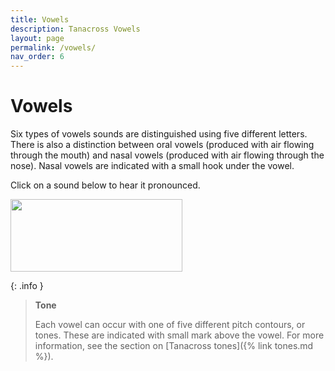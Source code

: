 ```yaml
---
title: Vowels
description: Tanacross Vowels
layout: page
permalink: /vowels/
nav_order: 6
---
```


# Vowels


Six types of vowels sounds are distinguished using five different letters. There is also a distinction between <span class="def">oral</span> vowels (produced with air flowing through the mouth) and <span class="def">nasal</span> vowels (produced with air flowing through the nose). Nasal vowels are indicated with a small hook under the vowel. 


Click on a sound below to hear it pronounced.

<img src="{{site.baseurl}}/assets/images/vowels.gif" border="0" usemap="#Vowels" width="275" height="116">




{: .info }
> **Tone**
> 
> Each vowel can occur with one of five different pitch contours, or tones. 
These are indicated with small mark above the vowel. For more information, see the section on [Tanacross tones]({% link tones.md %}).


				
<map name="Vowels">
<area shape="rect" coords="76,9,108,54" href="{{ site.baseurl }}/letters/i.html" alt="letter i">
<area shape="rect" coords="110,9,139,54" href="{{ site.baseurl }}/letters/ee.html" alt="letter ee">
<area shape="rect" coords="141,9,170,54" href="{{ site.baseurl }}/letters/e.html" alt="letter e">
<area shape="rect" coords="172,9,201,54" href="{{ site.baseurl }}/letters/a.html" alt="letter a">
<area shape="rect" coords="203,9,232,54" href="{{ site.baseurl }}/letters/o.html" alt="letter o">
<area shape="rect" coords="234,9,264,54" href="{{ site.baseurl }}/letters/u.html" alt="letter u">
<area shape="rect" coords="76,57,107,103" href="{{ site.baseurl }}/letters/i_nasal.html" alt="letter i nasal">
<area shape="rect" coords="110,57,139,103" href="{{ site.baseurl }}/letters/e_nasal.html" alt="letter ee nasal">
<area shape="rect" coords="141,57,170,103" href="{{ site.baseurl }}/letters/e_nasal.html" alt="letter e nasal">
<area shape="rect" coords="172,57,201,103" href="{{ site.baseurl }}/letters/a_nasal.html" alt="letter a nasal">
<area shape="rect" coords="234,57,264,103" href="{{ site.baseurl }}/letters/u_nasal.html" alt="letter u nasal">
</map>
